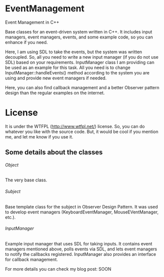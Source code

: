 # EventManagement
Event Management in C++

Base classes for an event-driven system written in C++. It includes input managers, event managers, events, and some example
code, so you can enhance if you need.

Here, I am using SDL to take the events, but the system was written decoupled. So, all you need to write a new input manager
(if you do not use SDL) based on your requirements. InputManager class I am providing can be used as an example for this task.
All you need is to change InputManager::handleEvents() method according to the system you are using and provide new event
managers if needed.

Here, you can also find callback management and a better Observer pattern design than the regular examples on the internet.

# License
It is under the WTFPL (http://www.wtfpl.net/) license. So, you can do whatever you like with the source code. But, it would
be cool if you mention me, and let me know if you use it. 

## Some details about the classes

###### Object

The very base class.

###### Subject

Base template class for the subject in Observer Design Pattern. It was used to develop event managers (KeyboardEventManager,
MouseEVentManager, etc.).

###### InputManager

Example input manager that uses SDL for taking inputs. It contains event managers mentioned above, polls events via SDL, and
lets event managers to notify the callbacks registered. InputManager also provides an interface for callback management.

For more details you can check my blog post: SOON
